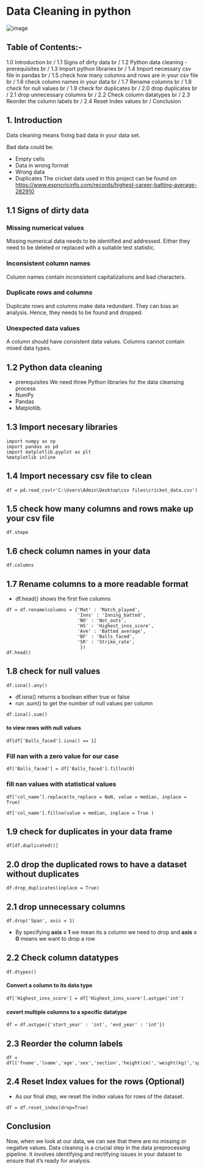 # Data Cleaning in python

![image](https://github.com/allan-pg/Data-Cleaning-in-python/assets/62595869/b391f978-a6df-482a-abe5-75635b58aab9)

## Table of Contents:-
1.0 Introduction  br /
1.1 Signs of dirty data  br /
1.2 Python data cleaning - prerequisites  br /
1.3 Import python  libraries  br /
1.4 Import necessary csv file in pandas  br /
1.5 check how many columns and rows are in your csv file  br /
1.6 check column names in your data  br /
1.7 Rename columns  br /
1.8 check for null values  br /
1.9 check for duplicates  br /
2.0 drop duplicates  br /
2.1 drop unnecessary columns  br /
2.2 Check column datatypes  br /
2.3 Reorder the column labels  br /
2.4 Reset Index values  br /
Conclusion

## 1. Introduction
Data cleaning means fixing bad data in your data set.

Bad data could be:

- Empty cells
- Data in wrong format
- Wrong data
- Duplicates
The cricket data used in this project can be found on https://www.espncricinfo.com/records/highest-career-batting-average-282910

## 1.1 Signs of dirty data 

### Missing numerical values 
Missing numerical data needs to be identified and addressed. Either they need to be deleted or replaced with a suitable test statistic.

### Inconsistent column names
Column names contain inconsistent capitalizations and bad characters. 

### Duplicate rows and columns
Duplicate rows and columns make data redundant. They can bias an analysis. Hence, they needs to be found and dropped.

### Unexpected data values
A column should have consistent data values. Columns cannot contain mixed data types.

## 1.2 Python data cleaning
- prerequisites
We need three Python libraries for the data cleansing process
- NumPy
- Pandas
- Matplotlib.
 
## 1.3 Import necesary libraries
```
import numpy as np
import pandas as pd
import matplotlib.pyplot as plt
%matplotlib inline

```
## 1.4 Import necessary csv file to clean
```
df = pd.read_csv(r'C:\Users\Admin\Desktop\csv files\cricket_data.csv')
```
## 1.5 check how many columns and rows make up your csv file
```
df.shape
```
## 1.6 check column names in your data 
```
df.columns
```
## 1.7 Rename columns to a more readable format
- df.head() shows the first five columns
```
df = df.rename(columns = {'Mat' : 'Match_played', 
                          'Inns' : 'Inning_batted',
                          'NO' : 'Not_outs',
                          'HS' : 'Highest_inns_score',
                          'Ave' : 'Batted_average',
                          'BF' : 'Balls_faced',
                          'SR' : 'Strike_rate',
                           })
df.head()
```
## 1.8 check for null values 
```
df.isna().any()
```
- df.isna() returns a boolean either true or false
- run .sum() to get the number of null values per column
```
df.isna().sum()
```
#### to view rows with null values
```
df[df['Balls_faced'].isna() == 1]
```
### Fill nan with a zero value for our case
```
df['Balls_faced'] = df['Balls_faced'].fillna(0)
```
### fill nan values with statistical values 
```
df[‘col_name’].replace(to_replace = NaN, value = median, inplace = True)

df['col_name'].fillna(value = median, inplace = True )
```

## 1.9 check for duplicates in your data frame
```
df[df.duplicated()]
```

## 2.0 drop the duplicated rows to have a dataset without duplicates
```
df.drop_duplicates(inplace = True)
```
## 2.1 drop unnecessary columns
```
df.drop('Span', axis = 1)
```
- By specifying **axis = 1** we mean its a column we need to drop and **axis = 0** means we want to drop a row

## 2.2 Check column datatypes
```
df.dtypes()
```
#### Convert a column to its data type
```
df['Highest_inns_score'] = df['Highest_inns_score'].astype('int')
```
#### covert multiple columns to a specific datatype
```
df = df.astype({'start_year' : 'int', 'end_year' : 'int'})
```

## 2.3 Reorder the column labels
```
df = df[['fname','lname','age','sex','section','height(cm)','weight(kg)','spend_A','spend_B','spend_C']]
```
## 2.4  Reset Index values for the rows (Optional)
- As our final step, we reset the index values for rows of the dataset.
```
df = df.reset_index(drop=True)
```

## Conclusion
Now, when we look at our data, we can see that there are no missing or negative values. 
Data cleaning is a crucial step in the data preprocessing pipeline.
It involves identifying and rectifying issues in your dataset to ensure that it’s ready for analysis.

